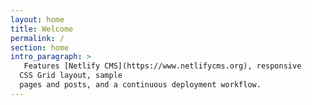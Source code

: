 ```yaml
---
layout: home
title: Welcome
permalink: /
section: home
intro_paragraph: >
   Features [Netlify CMS](https://www.netlifycms.org), responsive
  CSS Grid layout, sample
  pages and posts, and a continuous deployment workflow.
---
```

